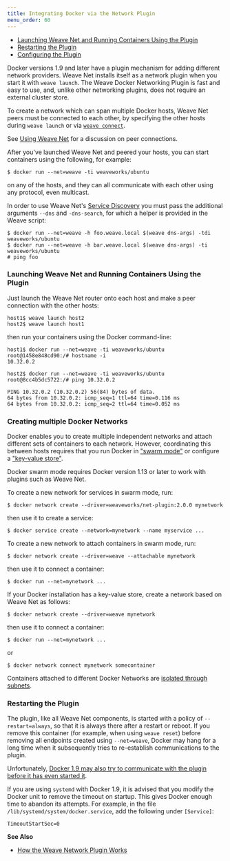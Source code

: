 ```yaml
---
title: Integrating Docker via the Network Plugin
menu_order: 60
---
```


 * [Launching Weave Net and Running Containers Using the Plugin](#launching)
 * [Restarting the Plugin](#restarting)
 * [Configuring the Plugin](#configuring)

Docker versions 1.9 and later have a plugin mechanism for adding
different network providers. Weave Net installs itself as a network
plugin when you start it with `weave launch`. The Weave Docker
Networking Plugin is fast and easy to use, and, unlike other
networking plugins, does not require an external cluster store.

To create a network which can span multiple Docker hosts, Weave Net peers must be connected to each other, by specifying the other hosts during `weave launch` or via
[`weave connect`](/site/using-weave/finding-adding-hosts-dynamically.md).

See [Using Weave Net](/site/using-weave.md#peer-connections) for a discussion on peer connections. 

After you've launched Weave Net and peered your hosts,  you can start containers using the following, for example:

    $ docker run --net=weave -ti weaveworks/ubuntu

on any of the hosts, and they can all communicate with each other
using any protocol, even multicast.

In order to use Weave Net's [Service Discovery](/site/weavedns.md) you
must pass the additional arguments `--dns` and `-dns-search`, for
which a helper is provided in the Weave script:

    $ docker run --net=weave -h foo.weave.local $(weave dns-args) -tdi weaveworks/ubuntu
    $ docker run --net=weave -h bar.weave.local $(weave dns-args) -ti weaveworks/ubuntu
    # ping foo


### <a name="launching"></a>Launching Weave Net and Running Containers Using the Plugin

Just launch the Weave Net router onto each host and make a peer connection with the other hosts:

    host1$ weave launch host2
    host2$ weave launch host1

then run your containers using the Docker command-line:

    host1$ docker run --net=weave -ti weaveworks/ubuntu
    root@1458e848cd90:/# hostname -i
    10.32.0.2

    host2$ docker run --net=weave -ti weaveworks/ubuntu
    root@8cc4b5dc5722:/# ping 10.32.0.2

    PING 10.32.0.2 (10.32.0.2) 56(84) bytes of data.
    64 bytes from 10.32.0.2: icmp_seq=1 ttl=64 time=0.116 ms
    64 bytes from 10.32.0.2: icmp_seq=2 ttl=64 time=0.052 ms


### <a name="multi"></a>Creating multiple Docker Networks

Docker enables you to create multiple independent networks and attach
different sets of containers to each network. However, coordinating
this between hosts requires that you run Docker in ["swarm mode"](https://docs.docker.com/engine/swarm/swarm-mode/) or configure a
["key-value store"](https://docs.docker.com/engine/userguide/networking/get-started-overlay/#/set-up-a-key-value-store).

Docker swarm mode requires Docker version 1.13 or later to work with
plugins such as Weave Net.

To create a new network for services in swarm mode, run:

    $ docker network create --driver=weaveworks/net-plugin:2.0.0 mynetwork

then use it to create a service:

    $ docker service create --network=mynetwork --name myservice ...


To create a new network to attach containers in swarm mode, run:

    $ docker network create --driver=weave --attachable mynetwork

then use it to connect a container:

    $ docker run --net=mynetwork ...


If your Docker installation has a key-value store, create a network
based on Weave Net as follows:

    $ docker network create --driver=weave mynetwork

then use it to connect a container:

    $ docker run --net=mynetwork ...

or

    $ docker network connect mynetwork somecontainer

Containers attached to different Docker Networks are
[isolated through subnets](https://www.weave.works/docs/net/latest/using-weave/application-isolation/).


### <a name="restarting"></a>Restarting the Plugin

The plugin, like all Weave Net components, is started with a policy of `--restart=always`, so that it is always there after a restart or reboot. If you remove this container (for example, when using `weave reset`) before removing all endpoints created using `--net=weave`, Docker may hang for a long time when it subsequently tries to re-establish communications to the plugin.

Unfortunately, [Docker 1.9 may also try to communicate with the plugin before it has even started it](https://github.com/docker/libnetwork/issues/813).

If you are using `systemd` with Docker 1.9, it is advised that you modify the Docker unit to remove the timeout on startup. This gives Docker enough time to abandon its attempts. For example, in the file `/lib/systemd/system/docker.service`, add the following under `[Service]`:

    TimeoutStartSec=0


**See Also**

 * [How the Weave Network Plugin Works](/site/plugin/plugin-how-it-works.md)
